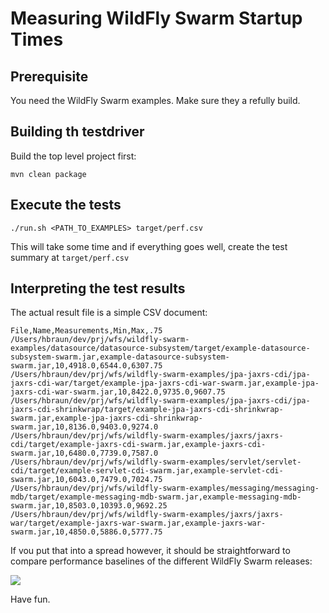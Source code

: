 # Measuring WildFly Swarm Startup Times

## Prerequisite

You need the WildFly Swarm examples. Make sure they a refully build.

## Building th testdriver

Build the top level project first:

```
mvn clean package
```


## Execute the tests

```
./run.sh <PATH_TO_EXAMPLES> target/perf.csv
```

This will take some time and if everything goes well,
create the test summary at `target/perf.csv`

## Interpreting the test results

The actual result file is a simple CSV document:

```
File,Name,Measurements,Min,Max,.75
/Users/hbraun/dev/prj/wfs/wildfly-swarm-examples/datasource/datasource-subsystem/target/example-datasource-subsystem-swarm.jar,example-datasource-subsystem-swarm.jar,10,4918.0,6544.0,6307.75
/Users/hbraun/dev/prj/wfs/wildfly-swarm-examples/jpa-jaxrs-cdi/jpa-jaxrs-cdi-war/target/example-jpa-jaxrs-cdi-war-swarm.jar,example-jpa-jaxrs-cdi-war-swarm.jar,10,8422.0,9735.0,9607.75
/Users/hbraun/dev/prj/wfs/wildfly-swarm-examples/jpa-jaxrs-cdi/jpa-jaxrs-cdi-shrinkwrap/target/example-jpa-jaxrs-cdi-shrinkwrap-swarm.jar,example-jpa-jaxrs-cdi-shrinkwrap-swarm.jar,10,8136.0,9403.0,9274.0
/Users/hbraun/dev/prj/wfs/wildfly-swarm-examples/jaxrs/jaxrs-cdi/target/example-jaxrs-cdi-swarm.jar,example-jaxrs-cdi-swarm.jar,10,6480.0,7739.0,7587.0
/Users/hbraun/dev/prj/wfs/wildfly-swarm-examples/servlet/servlet-cdi/target/example-servlet-cdi-swarm.jar,example-servlet-cdi-swarm.jar,10,6043.0,7479.0,7024.75
/Users/hbraun/dev/prj/wfs/wildfly-swarm-examples/messaging/messaging-mdb/target/example-messaging-mdb-swarm.jar,example-messaging-mdb-swarm.jar,10,8503.0,10393.0,9692.25
/Users/hbraun/dev/prj/wfs/wildfly-swarm-examples/jaxrs/jaxrs-war/target/example-jaxrs-war-swarm.jar,example-jaxrs-war-swarm.jar,10,4850.0,5886.0,5777.75
```

If vou put that into a spread however, it should be straightforward to compare performance baselines of 
the different WildFly Swarm releases:

<img src="https://raw.githubusercontent.com/heiko-braun/proc-mon/master/assets/graph.png"/>

Have fun.
